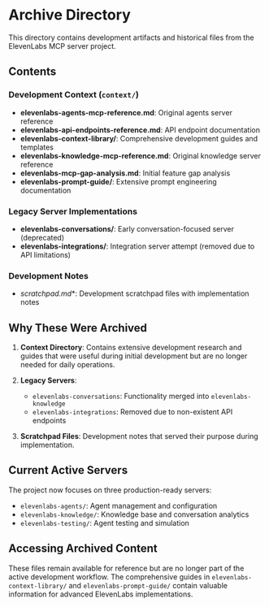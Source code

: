 # Archive Directory

This directory contains development artifacts and historical files from the ElevenLabs MCP server project.

## Contents

### Development Context (`context/`)
- **elevenlabs-agents-mcp-reference.md**: Original agents server reference
- **elevenlabs-api-endpoints-reference.md**: API endpoint documentation
- **elevenlabs-context-library/**: Comprehensive development guides and templates
- **elevenlabs-knowledge-mcp-reference.md**: Original knowledge server reference
- **elevenlabs-mcp-gap-analysis.md**: Initial feature gap analysis
- **elevenlabs-prompt-guide/**: Extensive prompt engineering documentation

### Legacy Server Implementations
- **elevenlabs-conversations/**: Early conversation-focused server (deprecated)
- **elevenlabs-integrations/**: Integration server attempt (removed due to API limitations)

### Development Notes
- **scratchpad*.md**: Development scratchpad files with implementation notes

## Why These Were Archived

1. **Context Directory**: Contains extensive development research and guides that were useful during initial development but are no longer needed for daily operations.

2. **Legacy Servers**: 
   - `elevenlabs-conversations`: Functionality merged into `elevenlabs-knowledge`
   - `elevenlabs-integrations`: Removed due to non-existent API endpoints

3. **Scratchpad Files**: Development notes that served their purpose during implementation.

## Current Active Servers

The project now focuses on three production-ready servers:
- `elevenlabs-agents/`: Agent management and configuration
- `elevenlabs-knowledge/`: Knowledge base and conversation analytics  
- `elevenlabs-testing/`: Agent testing and simulation

## Accessing Archived Content

These files remain available for reference but are no longer part of the active development workflow. The comprehensive guides in `elevenlabs-context-library/` and `elevenlabs-prompt-guide/` contain valuable information for advanced ElevenLabs implementations.